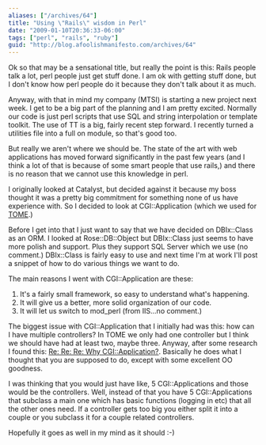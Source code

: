 ```yaml
---
aliases: ["/archives/64"]
title: "Using \"Rails\" wisdom in Perl"
date: "2009-01-10T20:36:33-06:00"
tags: ["perl", "rails", "ruby"]
guid: "http://blog.afoolishmanifesto.com/archives/64"
---
```

Ok so that may be a sensational title, but really the point is this: Rails
people talk a lot, perl people just get stuff done. I am ok with getting stuff
done, but I don't know how perl people do it because they don't talk about it as
much.

Anyway, with that in mind my company (MTSI) is starting a new project next week.
I get to be a big part of the planning and I am pretty excited. Normally our
code is just perl scripts that use SQL and string interpolation or template
toolkit. The use of TT is a big, fairly recent step forward. I recently turned a
utilities file into a full on module, so that's good too.

But really we aren't where we should be. The state of the art with web
applications has moved forward significantly in the past few years (and I think
a lot of that is because of some smart people that use rails,) and there is no
reason that we cannot use this knowledge in perl.

I originally looked at Catalyst, but decided against it because my boss thought
it was a pretty big commitment for something none of us have experience with. So
I decided to look at CGI::Application (which we used for
[TOME](http://code.google.com/p/ptome).)

Before I get into that I just want to say that we have decided on DBIx::Class as
an ORM. I looked at Rose::DB::Object but DBIx::Class just seems to have more
polish and support. Plus they support SQL Server which we use (no comment.)
DBIx::Class is fairly easy to use and next time I'm at work I'll post a snippet
of how to do various things we want to do.

The main reasons I went with CGI::Application are these:

1. It's a fairly small framework, so easy to understand what's happening.
2. It will give us a better, more solid organization of our code.
3. It will let us switch to mod\_perl (from IIS...no comment.)

The biggest issue with CGI::Application that I initially had was this: how can I
have multiple controllers? In TOME we only had one controller but I think we
should have had at least two, maybe three. Anyway, after some research I found
this: [Re: Re: Re: Why
CGI::Application?](http://www.perlmonks.org/index.pl?node_id=321064). Basically
he does what I thought that you are supposed to do, except with some excellent
OO goodness.

I was thinking that you would just have like, 5 CGI::Applications and those
would be the controllers. Well, instead of that you have 5 CGI::Applications
that subclass a main one which has basic functions (logging in etc) that all the
other ones need. If a controller gets too big you either split it into a couple
or you subclass it for a couple related controllers.

Hopefully it goes as well in my mind as it should :-)
